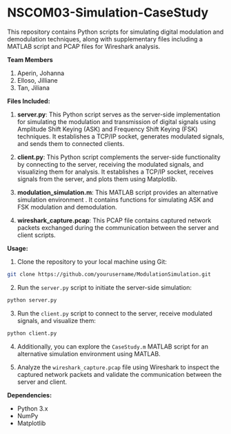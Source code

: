 # NSCOM03-Simulation-CaseStudy

This repository contains Python scripts for simulating digital modulation and demodulation techniques, along with supplementary files including a MATLAB script and PCAP files for Wireshark analysis.

**Team Members**
1. Aperin, Johanna
2. Elloso, Jilliane
3. Tan, Jiliana

**Files Included:**

1. **server.py**: This Python script serves as the server-side implementation for simulating the modulation and transmission of digital signals using Amplitude Shift Keying (ASK) and Frequency Shift Keying (FSK) techniques. It establishes a TCP/IP socket, generates modulated signals, and sends them to connected clients.

2. **client.py**: This Python script complements the server-side functionality by connecting to the server, receiving the modulated signals, and visualizing them for analysis. It establishes a TCP/IP socket, receives signals from the server, and plots them using Matplotlib.

3. **modulation_simulation.m**: This MATLAB script provides an alternative simulation environment . It contains functions for simulating ASK and FSK modulation and demodulation.

4. **wireshark_capture.pcap**: This PCAP file contains captured network packets exchanged during the communication between the server and client scripts. 

**Usage:**

1. Clone the repository to your local machine using Git:

```bash
git clone https://github.com/yourusername/ModulationSimulation.git
```

2. Run the `server.py` script to initiate the server-side simulation:

```bash
python server.py
```

3. Run the `client.py` script to connect to the server, receive modulated signals, and visualize them:

```bash
python client.py
```

4. Additionally, you can explore the `CaseStudy.m` MATLAB script for an alternative simulation environment using MATLAB.

5. Analyze the `wireshark_capture.pcap` file using Wireshark to inspect the captured network packets and validate the communication between the server and client.

**Dependencies:**

- Python 3.x
- NumPy
- Matplotlib
